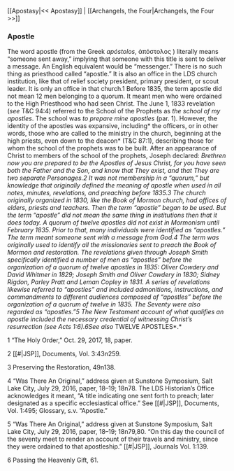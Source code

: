 [[Apostasy|<< Apostasy]]  |  [[Archangels, the Four|Archangels, the Four >>]]

### Apostle
The word apostle (from the Greek *apóstolos*, ἀπόστολος ) literally means “someone sent away,” implying that someone with this title is sent to deliver a message. An English equivalent would be “messenger.” There is no such thing as priesthood called “apostle.” It is also an office in the LDS church institution, like that of relief society president, primary president, or scout leader. It is only an office in that church.1 Before 1835, the term apostle did not mean 12 men belonging to a quorum. It meant men who were ordained to the High Priesthood who had seen Christ. The June 1, 1833 revelation (*see* T&C 94:4) referred to the School of the Prophets as *the school of my apostles*. The school was *to prepare mine apostles* (par. 1). However, the identity of the apostles was expansive, including* the officers, or in other words, those who are called to the ministry in the church, beginning at the high priests, even down to the deacon* (T&C 87:1), describing those for whom the school of the prophets was to be built. After an appearance of Christ to members of the school of the prophets, Joseph declared: *Brethren now you are prepared to be the Apostles of Jesus Christ, for you have seen both the Father and the Son, and know that They exist, and that They are two separate Personages.*2 It was not membership in a “quorum,” but knowledge that originally defined the meaning of apostle when used in all notes, minutes, revelations, and preaching before 1835.3 The church originally organized in 1830, like the Book of Mormon church, had offices of elders, priests and teachers. Then the term “apostle” began to be used. But the term “apostle” did not mean the same thing in institutions then that it does today. A quorum of twelve apostles did not exist in Mormonism until February 1835. Prior to that, many individuals were identified as “apostles.” The term meant someone sent with a message from God.4 The term was originally used to identify all the missionaries sent to preach the Book of Mormon and restoration. The revelations given through Joseph Smith specifically identified a number of men as “apostles” before the organization of a quorum of twelve apostles in 1835: Oliver Cowdery and David Whitmer in 1829; Joseph Smith and Oliver Cowdery in 1830; Sidney Rigdon, Parley Pratt and Leman Copley in 1831. A series of revelations likewise referred to “apostles” and included admonitions, instructions, and commandments to different audiences composed of “apostles” before the organization of a quorum of twelve in 1835. The Seventy were also regarded as “apostles.”5 The New Testament account of what qualifies an apostle included the necessary credential of witnessing Christ’s resurrection (*see* Acts 1:6).6*See also* TWELVE APOSTLES*.*



1 “The Holy Order,” Oct. 29, 2017, 18, paper.


2
[[#|JSP]], Documents, Vol. 3:43n259.


3 Preserving the Restoration, 49n138.


4 “Was There An Original,” address given at Sunstone Symposium, Salt Lake City, July 29, 2016, paper, 18–19; 18n78. The LDS Historian’s Office acknowledges it meant, “A title indicating one sent forth to preach; later designated as a specific ecclesiastical office.” See [[#|JSP]], Documents, Vol. 1:495; Glossary, s.v. “Apostle.”


5 “Was There An Original,” address given at Sunstone Symposium, Salt Lake City, July 29, 2016, paper, 18–19; 18n79,80. “On this day the council of the seventy meet to render an account of their travels and ministry, since they were ordained to that apostleship.” [[#|JSP]], Journals Vol. 1:139.


6 Passing the Heavenly Gift, 61.